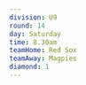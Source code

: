 ```yaml
---
division: U9
round: 14
day: Saturday
time: 8.30am
teamHome: Red Sox
teamAway: Magpies
diamond: 1
---
```


